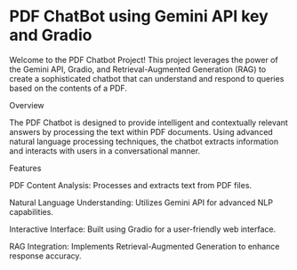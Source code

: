 # PDF ChatBot using Gemini API key and Gradio

Welcome to the PDF Chatbot Project! This project leverages the power of the Gemini API, Gradio, and Retrieval-Augmented Generation (RAG) to create a sophisticated chatbot that can understand and respond to queries based on the contents of a PDF.

Overview

The PDF Chatbot is designed to provide intelligent and contextually relevant answers by processing the text within PDF documents. Using advanced natural language processing techniques, the chatbot extracts information and interacts with users in a conversational manner.

Features

PDF Content Analysis: Processes and extracts text from PDF files.

Natural Language Understanding: Utilizes Gemini API for advanced NLP capabilities.

Interactive Interface: Built using Gradio for a user-friendly web interface.

RAG Integration: Implements Retrieval-Augmented Generation to enhance response accuracy.
